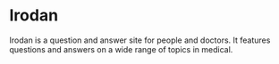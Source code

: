 # Irodan
Irodan is a question and answer site for people and doctors. It features questions and answers on a wide range of topics in medical.
